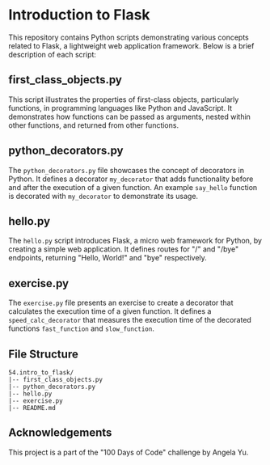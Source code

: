# Introduction to Flask

This repository contains Python scripts demonstrating various concepts related to Flask, a lightweight web application framework. Below is a brief description of each script:

## first_class_objects.py

This script illustrates the properties of first-class objects, particularly functions, in programming languages like Python and JavaScript. It demonstrates how functions can be passed as arguments, nested within other functions, and returned from other functions.

## python_decorators.py

The `python_decorators.py` file showcases the concept of decorators in Python. It defines a decorator `my_decorator` that adds functionality before and after the execution of a given function. An example `say_hello` function is decorated with `my_decorator` to demonstrate its usage.

## hello.py

The `hello.py` script introduces Flask, a micro web framework for Python, by creating a simple web application. It defines routes for "/" and "/bye" endpoints, returning "Hello, World!" and "bye" respectively.

## exercise.py

The `exercise.py` file presents an exercise to create a decorator that calculates the execution time of a given function. It defines a `speed_calc_decorator` that measures the execution time of the decorated functions `fast_function` and `slow_function`.

## File Structure

```
54.intro_to_flask/
|-- first_class_objects.py
|-- python_decorators.py
|-- hello.py
|-- exercise.py
|-- README.md
```

## Acknowledgements

This project is a part of the "100 Days of Code" challenge by Angela Yu.
